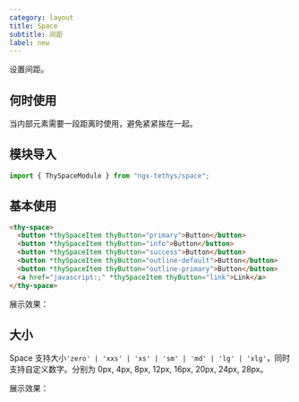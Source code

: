 ```yaml
---
category: layout
title: Space
subtitle: 间距
label: new
---
```


<alert>设置间距。</alert>

## 何时使用
当内部元素需要一段距离时使用，避免紧紧挨在一起。

## 模块导入
```ts
import { ThySpaceModule } from "ngx-tethys/space";
```

## 基本使用

```html
<thy-space>
  <button *thySpaceItem thyButton="primary">Button</button>
  <button *thySpaceItem thyButton="info">Button</button>
  <button *thySpaceItem thyButton="success">Button</button>
  <button *thySpaceItem thyButton="outline-default">Button</button>
  <button *thySpaceItem thyButton="outline-primary">Button</button>
  <a href="javascript:;" *thySpaceItem thyButton="link">Link</a>
</thy-space>
```
展示效果：
<example name="thy-space-basic-example" />

## 大小
Space 支持大小`'zero' | 'xxs' | 'xs' | 'sm' | 'md' | 'lg' | 'xlg'`，同时支持自定义数字。分别为 0px, 4px, 8px, 12px, 16px, 20px, 24px, 28px。

展示效果：
<example name="thy-space-size-example" />
